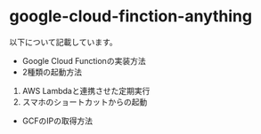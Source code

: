 # google-cloud-finction-anything
以下について記載しています。  
- Google Cloud Functionの実装方法  
- 2種類の起動方法
1. AWS Lambdaと連携させた定期実行  
2. スマホのショートカットからの起動   

- GCFのIPの取得方法

